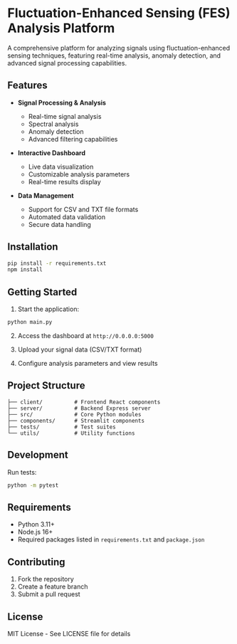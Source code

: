 
# Fluctuation-Enhanced Sensing (FES) Analysis Platform

A comprehensive platform for analyzing signals using fluctuation-enhanced sensing techniques, featuring real-time analysis, anomaly detection, and advanced signal processing capabilities.

## Features

- **Signal Processing & Analysis**
  - Real-time signal analysis
  - Spectral analysis
  - Anomaly detection
  - Advanced filtering capabilities

- **Interactive Dashboard**
  - Live data visualization
  - Customizable analysis parameters
  - Real-time results display

- **Data Management**
  - Support for CSV and TXT file formats
  - Automated data validation
  - Secure data handling

## Installation

```bash
pip install -r requirements.txt
npm install
```

## Getting Started

1. Start the application:
```bash
python main.py
```

2. Access the dashboard at `http://0.0.0.0:5000`

3. Upload your signal data (CSV/TXT format)

4. Configure analysis parameters and view results

## Project Structure

```
├── client/          # Frontend React components
├── server/          # Backend Express server
├── src/             # Core Python modules
├── components/      # Streamlit components
├── tests/           # Test suites
└── utils/           # Utility functions
```

## Development

Run tests:
```bash
python -m pytest
```

## Requirements

- Python 3.11+
- Node.js 16+
- Required packages listed in `requirements.txt` and `package.json`

## Contributing

1. Fork the repository
2. Create a feature branch
3. Submit a pull request

## License

MIT License - See LICENSE file for details
